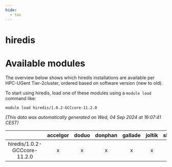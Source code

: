 ```yaml
---
hide:
  - toc
---
```


hiredis
=======

# Available modules


The overview below shows which hiredis installations are available per HPC-UGent Tier-2cluster, ordered based on software version (new to old).

To start using hiredis, load one of these modules using a `module load` command like:

```shell
module load hiredis/1.0.2-GCCcore-11.2.0
```

*(This data was automatically generated on Wed, 04 Sep 2024 at 16:07:41 CEST)*  

| |accelgor|doduo|donphan|gallade|joltik|shinx|skitty|
| :---: | :---: | :---: | :---: | :---: | :---: | :---: | :---: |
|hiredis/1.0.2-GCCcore-11.2.0|x|x|x|x|x|-|x|
